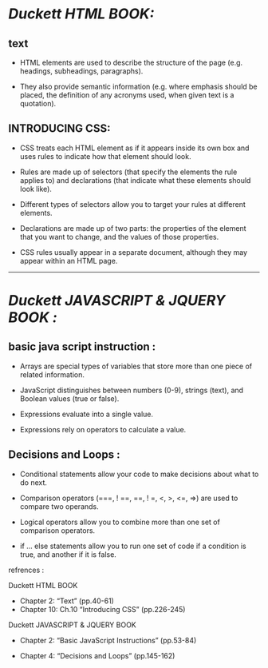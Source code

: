#  *Duckett HTML BOOK:*
## text
 
 -  HTML elements are used to describe the structure of the page (e.g. headings, subheadings, paragraphs).

 -  They also provide semantic information (e.g. where emphasis should be placed, the definition of any acronyms used, when given text is a quotation).

 ## INTRODUCING CSS:

  -  CSS treats each HTML element as if it appears inside its own box and uses rules to indicate how that element should look.

  -  Rules are made up of selectors (that specify the elements the rule applies to) and declarations (that indicate what these elements should look like).
  
  -  Different types of selectors allow you to target your rules at different elements.

  -  Declarations are made up of two parts: the properties of the element that you want to change, and the values of those properties.

  -  CSS rules usually appear in a separate document, although they may appear within an HTML page.

  -----------
#  *Duckett JAVASCRIPT & JQUERY BOOK :*

## basic java script instruction :

- Arrays are special types of variables that store more than one piece of related information.

- JavaScript distinguishes between numbers (0-9), 
strings (text), and Boolean values (true or false). 

- Expressions evaluate into a single value. 

- Expressions rely on operators to calculate a value. 

## Decisions and Loops :

- Conditional statements allow your code to make 
decisions about what to do next. 

- Comparison operators (===, ! ==, ==, ! =, <, >, <=, =>) are used to compare two operands. 

- Logical operators allow you to combine more than one set of comparison operators. 

- if ... else statements allow you to run one set of code if a condition is true, and another if it is false. 

refrences : 

 Duckett HTML BOOK
- Chapter 2: “Text” (pp.40-61)
- Chapter 10: Ch.10 “Introducing CSS” (pp.226-245)

Duckett JAVASCRIPT & JQUERY BOOK 

- Chapter 2: “Basic JavaScript Instructions” (pp.53-84)

- Chapter 4: “Decisions and Loops” (pp.145-162)